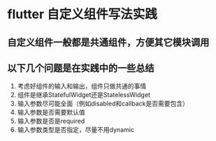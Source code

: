 # flutter 自定义组件写法实践

## 自定义组件一般都是共通组件，方便其它模块调用

## 以下几个问题是在实践中的一些总结

1. 考虑好组件的输入和输出，组件只做共通的事情
2. 组件是继承StatefulWidget还是StatelessWidget
3. 输入参数尽可能全面（例如disabled和callback是否需要包含）
4. 输入参数是否需要默认值
5. 输入参数是否是required
6. 输入参数类型是否指定，尽量不用dynamic
